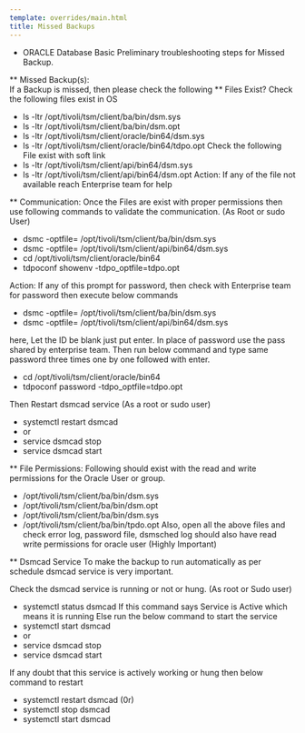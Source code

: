 ```yaml
---
template: overrides/main.html
title: Missed Backups
--- 
```


* ORACLE Database Basic Preliminary troubleshooting steps for Missed Backup.

** Missed Backup(s): 	
If a Backup is missed, then please check the following 
** Files Exist? 
Check the following files exist in OS
- ls -ltr /opt/tivoli/tsm/client/ba/bin/dsm.sys
- ls -ltr /opt/tivoli/tsm/client/ba/bin/dsm.opt
- ls -ltr /opt/tivoli/tsm/client/oracle/bin64/dsm.sys
- ls -ltr /opt/tivoli/tsm/client/oracle/bin64/tdpo.opt
Check the following File exist with soft link
- ls -ltr /opt/tivoli/tsm/client/api/bin64/dsm.sys
- ls -ltr /opt/tivoli/tsm/client/api/bin64/dsm.opt
Action: If any of the file not available reach Enterprise team for help 

** Communication:
Once the Files are exist with proper permissions then use following commands to validate the communication.
(As Root or sudo User)
- dsmc -optfile= /opt/tivoli/tsm/client/ba/bin/dsm.sys
- dsmc -optfile= /opt/tivoli/tsm/client/api/bin64/dsm.sys
- cd /opt/tivoli/tsm/client/oracle/bin64
- tdpoconf showenv -tdpo_optfile=tdpo.opt

Action: If any of this prompt for password, then check with Enterprise team for password then execute below commands

- dsmc -optfile= /opt/tivoli/tsm/client/ba/bin/dsm.sys
- dsmc -optfile= /opt/tivoli/tsm/client/api/bin64/dsm.sys

here, Let the ID be blank just put enter. 
In place of password use the pass shared by enterprise team.
Then run below command and type same password three times one by one followed with enter.

- cd /opt/tivoli/tsm/client/oracle/bin64
- tdpoconf password -tdpo_optfile=tdpo.opt

Then Restart dsmcad service 
(As a root or sudo user)
- systemctl restart dsmcad
- or
- service dsmcad stop
- service dsmcad start

** File Permissions:
Following should exist with the read and write permissions for the Oracle User or group.

- /opt/tivoli/tsm/client/ba/bin/dsm.sys
- /opt/tivoli/tsm/client/ba/bin/dsm.opt
- /opt/tivoli/tsm/client/ba/bin/dsm.sys
- /opt/tivoli/tsm/client/ba/bin/tpdo.opt
Also, open all the above files and check error log, password file, dsmsched log should also have read write permissions for oracle user (Highly Important)

** Dsmcad Service
	To make the backup to run automatically as per schedule dsmcad service is very important.

Check the dsmcad service is running or not or hung.
(As root or Sudo user)
- systemctl status dsmcad 
If this command says Service is Active which means it is running
Else run the below command to start the service
- systemctl start dsmcad 
- or
- service dsmcad stop
- service dsmcad start

If any doubt that this service is actively working or hung then below command to restart
- systemctl restart dsmcad 
(0r)
- systemctl stop dsmcad 
- systemctl start dsmcad 
